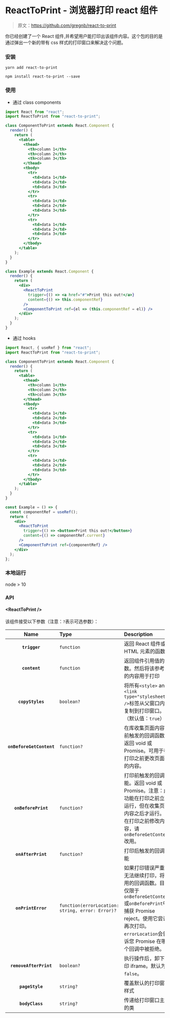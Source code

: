 # ReactToPrint - 浏览器打印 react 组件

> 原文：https://github.com/gregnb/react-to-print

你已经创建了一个 React 组件,并希望用户能打印出该组件内容。这个包的目的是通过弹出一个新的带有 css 样式的打印窗口来解决这个问题。

### 安装

```code
yarn add react-to-print
```

```code
npm install react-to-print --save
```

### 使用

- 通过 class components

```jsx
import React from "react";
import ReactToPrint from "react-to-print";

class ComponentToPrint extends React.Component {
  render() {
    return (
      <table>
        <thead>
          <th>column 1</th>
          <th>column 2</th>
          <th>column 3</th>
        </thead>
        <tbody>
          <tr>
            <td>data 1</td>
            <td>data 2</td>
            <td>data 3</td>
          </tr>
          <tr>
            <td>data 1</td>
            <td>data 2</td>
            <td>data 3</td>
          </tr>
          <tr>
            <td>data 1</td>
            <td>data 2</td>
            <td>data 3</td>
          </tr>
        </tbody>
      </table>
    );
  }
}

class Example extends React.Component {
  render() {
    return (
      <div>
        <ReactToPrint
          trigger={() => <a href="#">Print this out!</a>}
          content={() => this.componentRef}
        />
        <ComponentToPrint ref={el => (this.componentRef = el)} />
      </div>
    );
  }
}
```

- 通过 hooks

```jsx
import React, { useRef } from "react";
import ReactToPrint from "react-to-print";

class ComponentToPrint extends React.Component {
  render() {
    return (
      <table>
        <thead>
          <th>column 1</th>
          <th>column 2</th>
          <th>column 3</th>
        </thead>
        <tbody>
          <tr>
            <td>data 1</td>
            <td>data 2</td>
            <td>data 3</td>
          </tr>
          <tr>
            <td>data 1</td>
            <td>data 2</td>
            <td>data 3</td>
          </tr>
          <tr>
            <td>data 1</td>
            <td>data 2</td>
            <td>data 3</td>
          </tr>
        </tbody>
      </table>
    );
  }
}

const Example = () => {
  const componentRef = useRef();
  return (
    <div>
      <ReactToPrint
        trigger={() => <button>Print this out!</button>}
        content={() => componentRef.current}
      />
      <ComponentToPrint ref={componentRef} />
    </div>
  );
};
```

### 本地运行

node > 10

### API

#### &lt;ReactToPrint />

该组件接受以下参数（注意：`?`表示可选参数）：

|           Name           | Type                                             | Description                                                                                                                                                                                      |
| :----------------------: | :----------------------------------------------- | :----------------------------------------------------------------------------------------------------------------------------------------------------------------------------------------------- |
|      **`trigger`**       | `function`                                       | 返回 React 组件或 HTML 元素的函数                                                                                                                                                                |
|      **`content`**       | `function`                                       | 返回组件引用值的函数。然后将该参考值的内容用于打印                                                                                                                                               |
|     **`copyStyles`**     | `boolean?`                                       | 将所有`<style>` and `<link type="stylesheet" />`标签从<head>父窗口内部复制到打印窗口。（默认值：`true`）                                                                                         |
| **`onBeforeGetContent`** | `function?`                                      | 在库收集页面内容之前触发的回调函数。返回 void 或 Promise。可用于在打印之前更改页面上的内容。                                                                                                     |
|   **`onBeforePrint`**    | `function?`                                      | 打印前触发的回调功能。返回 void 或 Promise。注意：此功能在打印之前立即运行，但在收集页面内容之后才运行。要在打印之前修改内容，请`onBeforeGetContent`改用。                                       |
|    **`onAfterPrint`**    | `function?`                                      | 打印后触发的回调功能                                                                                                                                                                             |
|    **`onPrintError`**    | `function(errorLocation: string, error: Error)?` | 如果打印错误严重到无法继续打印，将调用的回调函数。目前仅限于`onBeforeGetContent`或`onBeforePrint`中捕获 Promise reject。使用它尝试再次打印。`errorLocation`会告诉您 Promise 在哪个回调中被拒绝。 |
|  **`removeAfterPrint`**  | `boolean?`                                       | 执行操作后，卸下打印 iframe。默认为`false`。                                                                                                                                                     |
|     **`pageStyle`**      | `string?`                                        | 覆盖默认的打印窗口样式                                                                                                                                                                           |
|     **`bodyClass`**      | `string?`                                        | 传递给打印窗口主体的类                                                                                                                                                                           |
